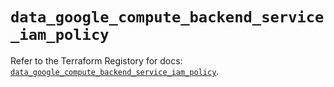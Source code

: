 # `data_google_compute_backend_service_iam_policy`

Refer to the Terraform Registory for docs: [`data_google_compute_backend_service_iam_policy`](https://registry.terraform.io/providers/hashicorp/google-beta/4.76.0/docs/data-sources/google_compute_backend_service_iam_policy).
